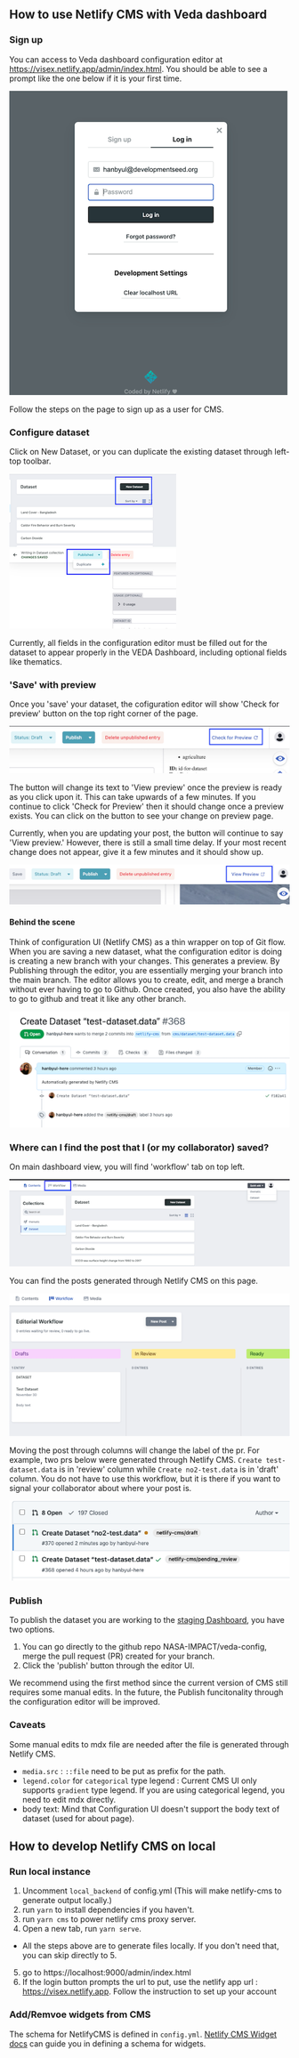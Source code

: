 ## How to use Netlify CMS with Veda dashboard
### Sign up

You can access to Veda dashboard configuration editor at https://visex.netlify.app/admin/index.html. You should be able to see a prompt like the one below if it is your first time.

![Editor showing sign-up prompt](./media/netlify-cms-landing.png)

Follow the steps on the page to sign up as a user for CMS.

### Configure dataset 

Click on New Dataset, or you can duplicate the existing dataset through left-top toolbar. 

![Editor showing 'new dataset' button](./media/new-data-set-btn.png)
![Editor showing 'duplicate' button](./media/duplicate-btn.png)

Currently, all fields in the configuration editor must be filled out for the dataset to appear properly in the VEDA Dashboard, including optional fields like thematics.

### 'Save' with preview

Once you 'save' your dataset, the cofiguration editor will show 'Check for preview' button on the top right corner of the page.

![Editor showing 'check for preview' button](./media/check-for-preview.png)

The button will change its text to 'View preview' once the preview is ready as you click upon it. This can take upwards of a few minutes. If you continue to click 'Check for Preview' then it should change once a preview exists. You can click on the button to see your change on preview page. 

Currently, when you are updating your post, the button will continue to say 'View preview.' However, there is still a small time delay. If your most recent change does not appear, give it a few minutes and it should show up.

![Editor showing 'view preview' button](./media/view-preview.png)

#### Behind the scene

Think of configuration UI (Netlify CMS) as a thin wrapper on top of Git flow. When you are saving a new dataset, what the configuration editor is doing is creating a new branch with your changes. This generates a preview. By Publishing through the editor, you are essentially merging your branch into the main branch. The editor allows you to create, edit, and merge a branch without ever having to go to Github. Once created, you also have the ability to go to github and treat it like any other branch.

![Example PR generated through Netlify CMS](./media/example-pr-netlify-cms.png)

### Where can I find the post that I (or my collaborator) saved?

On main dashboard view, you will find 'workflow' tab on top left.

![Highlighting workflow button](./media/workflow.png)

You can find the posts generated through Netlify CMS on this page. 

![Highlighting workflow button](./media/workflow-sample.png)

Moving the post through columns will change the label of the pr. For example, two prs below were generated through Netlify CMS. `Create test-dataset.data` is in 'review' column while `Create no2-test.data` is in 'draft' column. You do not have to use this workflow, but it is there if you want to signal your collaborator about where your post is.

![Highlighting workflow button](./media/example-workflow-label.png)

### Publish 
To publish the dataset you are working to the [staging Dashboard](https://visex.netlify.app/), you have two options.
1. You can go directly to the github repo NASA-IMPACT/veda-config, merge the pull request (PR) created for your branch.
2. Click the 'publish' button through the editor UI. 

We recommend using the first method since the current version of CMS still requires some manual edits. In the future, the Publish funcitonality through the configuration editor will be improved.

### Caveats

Some manual edits to mdx file are needed after the file is generated through Netlify CMS.

- `media.src` : `::file` need to be put as prefix for the path.
- `legend.color` for `categorical` type legend : Current CMS UI only supports `gradient` type legend. If you are using categorical legend, you need to edit mdx directly.
- body text: Mind that Configuration UI doesn't support the body text of dataset (used for about page).


## How to develop Netlify CMS on local

### Run local instance

1. Uncomment `local_backend` of config.yml (This will make netlify-cms to generate output locally.)
2. run `yarn` to install dependencies if you haven't.
3. run `yarn cms` to power netlify cms proxy server.
4. Open a new tab, run `yarn serve`.

* All the steps above are to generate files locally. If you don't need that, you can skip directly to 5.

5. go to https://localhost:9000/admin/index.html
6. If the login button prompts the url to put, use the netlify app url : https://visex.netlify.app. Follow the instruction to set up your account

### Add/Remvoe widgets from CMS

The schema for NetlifyCMS is defined in `config.yml`. [Netlify CMS Widget docs](https://www.netlifycms.org/docs/widgets/) can guide you in defining a schema for widgets.